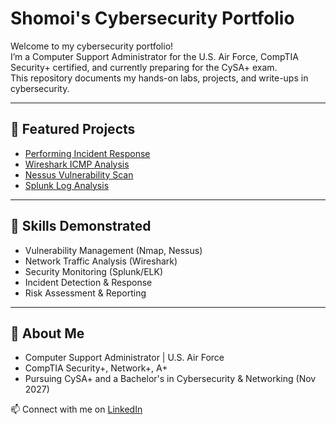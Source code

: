 # Shomoi's Cybersecurity Portfolio

Welcome to my cybersecurity portfolio!  
I’m a Computer Support Administrator for the U.S. Air Force, CompTIA Security+ certified, and currently preparing for the CySA+ exam.  
This repository documents my hands-on labs, projects, and write-ups in cybersecurity.  

---

## 🔹 Featured Projects
- [Performing Incident Response](./Greenboone-Security-Assistant-Scan)
- [Wireshark ICMP Analysis](./Wireshark-ICMP-Analysis)
- [Nessus Vulnerability Scan](./Nessus-Vulnerability-Scan)
- [Splunk Log Analysis](./Splunk-Log-Analysis)

---

## 🔹 Skills Demonstrated
- Vulnerability Management (Nmap, Nessus)
- Network Traffic Analysis (Wireshark)
- Security Monitoring (Splunk/ELK)
- Incident Detection & Response
- Risk Assessment & Reporting

---

## 🔹 About Me
- Computer Support Administrator | U.S. Air Force  
- CompTIA Security+, Network+, A+  
- Pursuing CySA+ and a Bachelor's in Cybersecurity & Networking (Nov 2027)  

📫 Connect with me on [LinkedIn](www.linkedin.com/in/shomoi-francis-052b0b131)
